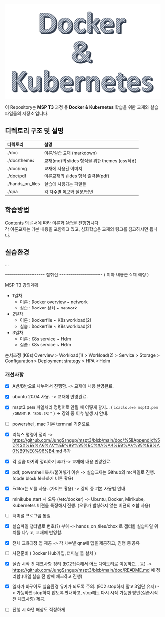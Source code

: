 
![](doc/img/banner.png)

이 Repository는 **MSP T3** 과정 중 **Docker & Kubernetes** 학습을 위한 교재와 실습파일들의 저장소 입니다.  



## 디렉토리 구조 및 설명

| 디렉토리             | 설명                                   |
|:---------------- |:------------------------------------ |
| ./doc            | 이론/실습 교재 (markdown)                  |
| ./doc/themes     | 교재(md)의 slides 형식을 위한 themes (css적용) |
| ./doc/img        | 교재에 사용된 이미지                          |
| ./doc/pdf        | 이론교재의 slides 형식 출력본(pdf)             |
| ./hands_on_files | 실습에 사용되는 파일들                         |
| ./qna            | 각 차수별 메모와 질문/답변                      |


## 학습방법
[Contents](https://github.com/JungSangup/mspt3/tree/main/doc#contents) 의 순서에 따라 이론과 실습을 진행합니다.  
각 이론교재는 기본 내용을 포함하고 있고, 심화학습은 교재의 링크를 참고하시면 됩니다.  


## 실습환경
...

-------------------- 절취선 ----------------------  ( 이하 내용은 삭제 예정 )

MSP T3 강의계획

- 1일차
  - 이론 : Docker overview ~ network
  - 실습 : Docker 설치 ~ network
- 2일차
  - 이론 : Dockerfile ~ K8s workload(2)
  - 실습 : Dockerfile ~ K8s workload(2)
- 3일차
  - 이론 : K8s service ~ Helm
  - 실습 : K8s service ~ Helm

순서조정 (K8s)
Overview > Workload(1) > Workload(2) > Service > Storage > Configuration > Deployment strategy > HPA > Helm

### 개선사항

- [x] A반/B반으로 나누어서 진행함. -> 교재에 내용 반영완료.

- [x] ubuntu 20.04 사용. -> 교재에 반영완료.

- [x] mspt3.pem 파일처리 명령어로 안될 때 어떻게 할지... ( `icacls.exe mspt3.pem /GRANT:R "SDS:(R)"` )  -> 강의 중 이슈 발생 시 안내.

- [ ] powershell, mac 기본 terminal 기준으로  

- [x] 리눅스 명령어 정리 -> https://github.com/JungSangup/mspt3/blob/main/doc/%5BAppendix%5D%20%EB%A6%AC%EB%88%85%EC%8A%A4%EB%AA%85%EB%A0%B9%EC%96%B4.md 추가

- [x] 각 실습 마지막 정리하기 추가 -> 교재에 내용 반영완료.

- [x] pdf, powershell 복사/붙여넣기 이슈 -> 실습교재는 Github의 md파일로 진행. (code block 복사하기 버튼 활용)  

- [x] Editor는 VI를 사용. (가이드 활용) -> 강의 중 기본 사용법 안내. 

- [x] minikube start 시 오류 (/etc/docker)  -> Ubuntu, Docker, Minikube, Kubernetes 버젼을 특정해서 진행. (오류가 발생하지 않는 버젼의 조합 사용)

- [ ] 터미널 프로그램 통일  

- [x] 실습파일 챕터별로 번호(?) 부여  -> hands_on_files/chxx 로 챕터별 실습파일 위치를 나누고, 교재에 반영함.

- [x] 전체 교육과정 맵 제공  -> 각 차수별 qna에 맵을 제공하고, 진행 중 공유

- [ ] 사전준비 ( Docker Hub가입, 터미널 툴 설치 )  

- [x] 실습 시작 전 체크사항 정리 (EC2접속해서 어느 디렉토리로 이동하고... 등) -> https://github.com/JungSangup/mspt3/blob/main/doc/README.md 에 정리함.(매일 실습 전 함께 체크하고 진행)  

- [x] 일자가 바뀌어도 실습환경 유지가 되도록 주의. (EC2 stop하지 말고 3일단 유지) -> 가능하면 stop하지 않도록 안내하고, stop해도 다시 시작 가능한 방안(실습시작 전 체크사항) 제공. 

- [ ] 진행 시 화면 해상도 적정하게 
